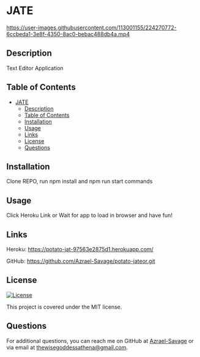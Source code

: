 # JATE





https://user-images.githubusercontent.com/113001155/224270772-6ccbeda1-3e8f-4350-8ac0-bebac488db4a.mp4





## Description
Text Editor Application

## Table of Contents
- [JATE](#jate)
  - [Description](#description)
  - [Table of Contents](#table-of-contents)
  - [Installation](#installation)
  - [Usage](#usage)
  - [Links](#links)
  - [License](#license)
  - [Questions](#questions)

## Installation
Clone REPO, run npm install and npm run start commands

## Usage
Click Heroku Link or Wait for app to load in browser and have fun!

## Links

Heroku: https://potato-jat-97563e2875d1.herokuapp.com/

GitHub: https://github.com/Azrael-Savage/potato-jateor.git
## License
[![License](https://img.shields.io/badge/License-MIT-yellow.svg)](https://opensource.org/licenses/MIT)

This project is covered under the MIT license.


## Questions
For additional questions, you can reach me on GitHub at [Azrael-Savage](https://github.com/Azrael-Savage)
or via email at thewisegoddessathena@gmail.com.
